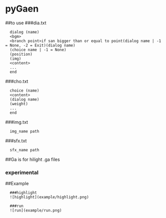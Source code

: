 # pyGaen
##to use
###dia.txt
```
  dialog (name)
  <bgm>
  <branch point>if san bigger than or equal to point(dialog name | -1 = None, -2 = Exit)(dialog name)
  (choice name | -1 = None)
  (position)
  (img)
  <content>
  ...
  end
```

###cho.txt
```
  choice (name)
  <content>
  (dialog name)
  (weight)
  ...
  end
```
  
###img.txt
```
  img_name path
```

###sfx.txt
```
  sfx_name path
```

##Ga is for hilight .ga files
### experimental

##Example
```
  ###highlight
  ![highlight](example/highlight.png)

  ###run
  ![run](example/run.png)
```